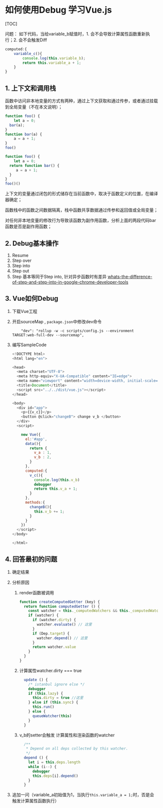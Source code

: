 # 如何使用Debug 学习Vue.js

[TOC]


问题： 如下代码，当给variable_b赋值时，1. 会不会导致计算属性函数重新执行；2.  会不会触发Diff

```javascript
computed:{
	variable_c(){
		console.log(this.variable_b);
		return this.variable_a + 1;
	}
}
```



## 1. 上下文和调用栈

函数中访问非本地变量的方式有两种，通过上下文获取和通过传参，或者通过挂载到全局变量（不在本文说明）；

```javascript
function foo() {
	let a = 0;
  bar(a);
}
function bar(a) {
	a = a + 1;
}
foo()
```
```javascript
function foo() {
	let a = 0;
  return function bar() {
     a = a + 1;
  }
}
foo()()
```

上下文的变量通过闭包的形式储存在当前函数中，取决于函数定义的位置，在编译器确定；

函数栈中的函数之间数据隔离，栈中函数共享数据通过传参和返回值或全局变量；

对任何非本地变量的修改行为导致该函数为副作用函数，分析上面的两段代码bar函数是否是副作用函数；



## 2. Debug基本操作

1. Resume
2. Step over
3. Step into
4. Step out
5. Step 基本等同于Step into, 针对异步函数时有差异 [whats-the-difference-of-step-and-step-into-in-google-chrome-developer-tools](https://stackoverflow.com/questions/64429688/whats-the-difference-of-step-and-step-into-in-google-chrome-developer-tools)



## 3. Vue如何Debug

1. 下载Vue工程

2. 开启sourceMap , ```package.json```中修改dev命令

   ```shell
       "dev": "rollup -w -c scripts/config.js --environment TARGET:web-full-dev --sourcemap",
   ```

3. 编写SampleCode

   ```javascript
   <!DOCTYPE html>
   <html lang="en">
   
   <head>
     <meta charset="UTF-8">
     <meta http-equiv="X-UA-Compatible" content="IE=edge">
     <meta name="viewport" content="width=device-width, initial-scale=1.0">
     <title>Document</title>
     <script src="../../dist/vue.js"></script>
   </head>
   
   <body>
     <div id="app">
       <p>{{v_c}}</p>
       <button @click="changeB"> change v_b </button>
     </div>
     <script>
   
       new Vue({
         el:'#app',
         data(){
           return {
             v_a : 1,
             v_b : 2,
           }
         },
         computed:{
           v_c(){
             console.log(this.v_b)
             debugger
             return this.v_a + 1;
           }
         },
         methods:{
           changeB(){
             this.v_b += 1;
           }
         }
       })
     </script>
   </body>
   
   </html>
   ```

   

## 4. 回答最初的问题

1. 确定结果

2. 分析原因

   1. render函数被调用

      ```javascript
      function createComputedGetter (key) {
        return function computedGetter () {
          const watcher = this._computedWatchers && this._computedWatchers[key]
          if (watcher) {
            if (watcher.dirty) {
              watcher.evaluate() // 这里
            }
            if (Dep.target) {
              watcher.depend() // 这里
            }
            return watcher.value
          }
        }
      }
      ```

      

   2. 计算属性watcher.dirty === true

      ```javascript
        update () {
          /* istanbul ignore else */
          debugger
          if (this.lazy) {
            this.dirty = true //这里
          } else if (this.sync) {
            this.run()
          } else {
            queueWatcher(this)
          }
        }
      ```

      

   3. v_b的setter会触发 计算属性和渲染函数的watcher

      ```javascript
        /**
         * Depend on all deps collected by this watcher.
         */
        depend () {
          let i = this.deps.length
          while (i--) {
            debugger
            this.deps[i].depend()
          }
        }
      
      ```

      

3. 追加一问（variable_a初始值为1，当执行```this.variable_a = 1;```时，否是会触发计算属性函数执行）

